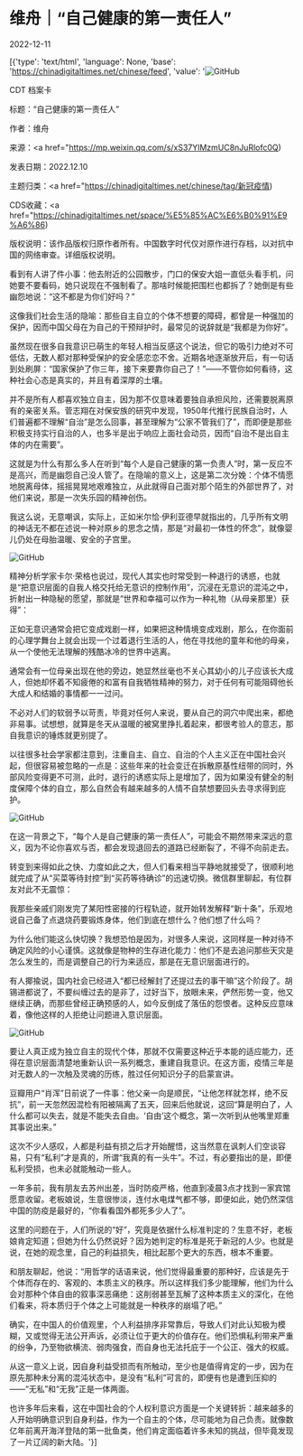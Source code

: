 # 维舟｜“自己健康的第一责任人”

2022-12-11

[{'type': 'text/html', 'language': None, 'base': 'https://chinadigitaltimes.net/chinese/feed', 'value': '![GitHub](https://chinadigitaltimes.net/chinese/files/2022/12/Screen-Shot-2022-12-10-at-1.02.02-PM-768x423.png)

CDT 档案卡

标题：“自己健康的第一责任人”

作者：维舟

来源：<a href="https://mp.weixin.qq.com/s/xS37YlMzmUC8nJuRlofc0Q)

发表日期：2022.12.10

主题归类：<a href="https://chinadigitaltimes.net/chinese/tag/新冠疫情)

CDS收藏：<a href="https://chinadigitaltimes.net/space/%E5%85%AC%E6%B0%91%E9%A6%86)

版权说明：该作品版权归原作者所有。中国数字时代仅对原作进行存档，以对抗中国的网络审查。详细版权说明。





看到有人讲了件小事：他去附近的公园散步，门口的保安大姐一直低头看手机，问她要不要看码，她只说现在不强制看了。那啥时候能把围栏也都拆了？她倒是有些幽怨地说：“这不都是为你们好吗？”

这像我们社会生活的隐喻：那些自主自立的个体不想要的障碍，都曾是一种强加的保护，因而中国父母在为自己的干预辩护时，最常见的说辞就是“我都是为你好”。

虽然现在很多自我意识已萌生的年轻人相当反感这个说法，但它的吸引力绝对不可低估，无数人都对那种受保护的安全感恋恋不舍。近期各地逐渐放开后，有一句话到处刷屏：“国家保护了你三年，接下来要靠你自己了！”——不管你如何看待，这种社会心态是真实的，并且有着深厚的土壤。

并不是所有人都喜欢独立自主，因为那不仅意味着要独自承担风险，还需要脱离原有的亲密关系。菅志翔在对保安族的研究中发现，1950年代推行民族自治时，人们普遍都不理解“自治”是怎么回事，甚至理解为“公家不管我们了”，而即便是那些积极支持实行自治的人，也多半是出于响应上面社会动员，因而“自治不是出自主体的内在需要”。

这就是为什么有那么多人在听到“每个人是自己健康的第一负责人”时，第一反应不是高兴，而是幽怨自己没人管了。在隐喻的意义上，这是第二次分娩：个体不情愿地脱离母体，摇摇晃晃地艰难独立，从此就得自己面对那个陌生的外部世界了，对他们来说，那是一次失乐园的精神创伤。

我这么说，无意嘲讽，实际上，正如米尔恰·伊利亚德早就指出的，几乎所有文明的神话无不都在述说一种对原乡的思念之情，那是“对最初一体性的怀念”，就像婴儿仍处在母胎温暖、安全的子宫里。

![GitHub](https://chinadigitaltimes.net/chinese/files/2022/12/post-690793-6394f24ada905.png)

精神分析学家卡尔·荣格也说过，现代人其实也时常受到一种退行的诱惑，也就是“把意识层面的自我人格交托给无意识的控制作用”，沉浸在无意识的混沌之中，折射出一种隐秘的愿望，那就是“世界和幸福可以作为一种礼物（从母亲那里）获得”：



正如无意识通常会把它变成戏剧一样，如果把这种情境变成戏剧，那么，在你面前的心理学舞台上就会出现一个过着退行生活的人，他在寻找他的童年和他的母亲，从一个使他无法理解的残酷冰冷的世界中逃离。

通常会有一位母亲出现在他的旁边，她显然丝毫也不关心其幼小的儿子应该长大成人，但她却怀着不知疲倦的和富有自我牺牲精神的努力，对于任何有可能阻碍他长大成人和结婚的事情都一一过问。



不必对人们的软弱予以苛责，毕竟对任何人来说，要从自己的洞穴中爬出来，都绝非易事。试想想，就算是冬天从温暖的被窝里挣扎着起来，都很考验人的意志，那自我意识的锤炼就更别提了。

以往很多社会学家都注意到，注重自主、自立、自治的个人主义正在中国社会兴起，但很容易被忽略的一点是：这些年来的社会变迁在拆散原基性纽带的同时，外部风险变得更不可测，此时，退行的诱惑实际上是增加了，因为如果没有健全的制度保障个体的自立，那么自然会有越来越多的人情不自禁想要回头去寻求得到庇护。

![GitHub](https://chinadigitaltimes.net/chinese/files/2022/12/post-690793-6394f24ae867f.)

在这一背景之下，“每个人是自己健康的第一责任人”，可能会不期然带来深远的意义，因为不论你喜欢与否，都会发现退回去的道路已经断裂了，不得不向前走去。

转变到来得如此之快、力度如此之大，但人们看来相当平静地就接受了，很顺利地就完成了从“买菜等待封控”到“买药等待确诊”的迅速切换。微信群里聊起，有位群友对此不无震惊：



我那些亲戚们刚发完了某阳性密接的行程轨迹，就开始转发解释“新十条”，乐观地说自己备了点退烧药要锻炼身体，他们到底在想什么？他们想了什么吗？



为什么他们能这么快切换？我想恐怕是因为，对很多人来说，这同样是一种对待不确定风险的小心谨慎。这就像是物种的生存进化能力：他们不是去追问那些天灾是怎么发生的，而是调整自己的行为来适应，那是在无意识层面进行的。

有人揶揄说，国内社会已经进入“都已经解封了还提过去的事干嘛”这个阶段了。胡锡进都说了，不要纠缠过去的是非了，过好当下，放眼未来，俨然形势一变，他又继续正确，而那些曾经正确预感的人，如今反倒成了落伍的怨恨者。这种反应意味着，像他这样的人拒绝让问题进入意识层面。

![GitHub](https://chinadigitaltimes.net/chinese/files/2022/12/post-690793-6394f24af02bc.)

要让人真正成为独立自主的现代个体，那就不仅需要这种近乎本能的适应能力，还得在意识层面清楚地重新认识一系列概念，重建自我意识。在这方面，疫情三年是对无数人的一次触及灵魂的历练，胜过任何知识分子的启蒙宣讲。

豆瓣用户“肖浑”日前说了一件事：他父亲一向是顺民，“让他怎样就怎样，绝不反抗”，前一天忽然因混检有阳被隔离了五天，回来后他就说，这回“算是明白了，人什么都可以失去，就是不能失去自由。‘自由’这个概念，第一次听到从他嘴里郑重其事说出来。”

这次不少人感叹，人都是利益有损之后才开始醒悟，这当然意在讽刺人们空谈容易，只有“私利”才是真的，所谓“我真的有一头牛”。不过，有必要指出的是，即便私利受损，也未必就能触动一些人。

一年多前，我有朋友去苏州出差，当时防疫严格，他直到凌晨3点才找到一家宾馆愿意收留。老板娘说，生意很惨淡，连付水电煤气都不够，即便如此，她仍然深信中国的防疫是最好的，“你看看国外都死多少人了”。

这里的问题在于，人们所说的“好”，究竟是依据什么标准判定的？生意不好，老板娘肯定知道；但她为什么仍然说好？因为她判定的标准是死于新冠的人少。也就是说，在她的观念里，自己的利益损失，相比起那个更大的东西，根本不重要。

和朋友聊起，他说：“用哲学的话语来说，他们觉得最重要的那种好，应该是先于个体而存在的、客观的、本质主义的秩序。所以这样我们多少能理解，他们为什么会对那种个体自由的叙事深恶痛绝：这削弱甚至瓦解了这种本质主义的深化，在他们看来，将本质归于个体之上可能就是一种秩序的崩塌了吧。”

确实，在中国人的价值观里，个人利益排序非常靠后，导致人们对此认知极为模糊，又或觉得无法公开声诉，必须让位于更大的价值存在。他们恐惧私利带来严重的纷争，乃至物欲横流、弱肉强食，而自身也无法托庇于一个公正、强大的权威。

从这一意义上说，因自身利益受损而有所触动，至少也是值得肯定的一步，因为在原先那种未分离的混沌状态中，是没有“私利”可言的，即便有也是遭到压抑的——“无私”和“无我”正是一体两面。

也许多年后来看，这在中国社会的个人权利意识方面是一个关键转折：越来越多的人开始明确意识到自身利益，作为一个自主的个体，尽可能地为自己负责。就像数亿年前离开海洋登陆的第一批鱼类，他们肯定面临着许多未知的挑战，但毕竟发现了一片辽阔的新大陆。'}]